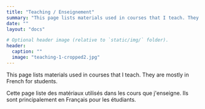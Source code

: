 ```yaml
---
title: "Teaching / Enseignement"
summary: "This page lists materials used in courses that I teach. They are mostly in French for students."
date: ""
layout: "docs"

# Optional header image (relative to `static/img/` folder).
header:
  caption: ""
  image: "teaching-1-cropped2.jpg"
---
```


This page lists materials used in courses that I teach. They are mostly in French for students.

Cette page liste des matériaux utilisés dans les cours que j'enseigne. Ils sont principalement en Français pour
les étudiants.
